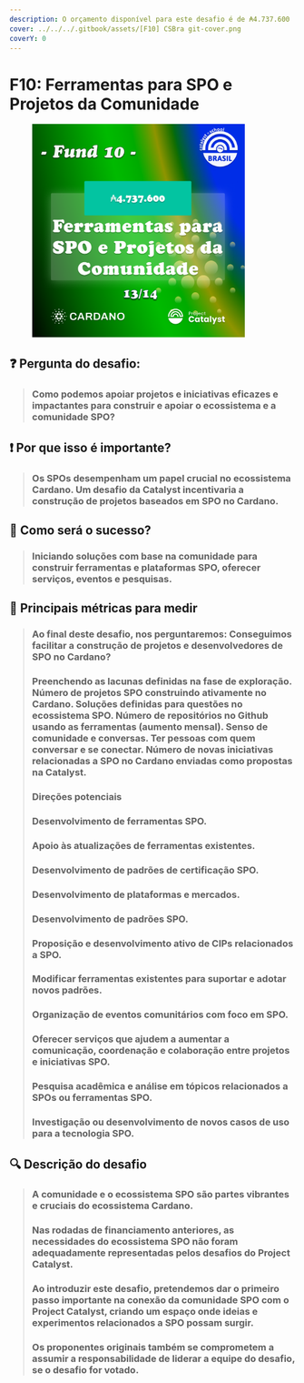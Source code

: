 ```yaml
---
description: O orçamento disponível para este desafio é de ₳4.737.600
cover: ../../../.gitbook/assets/[F10] CSBra git-cover.png
coverY: 0
---
```


# F10: Ferramentas para SPO e Projetos da Comunidade

<div align="left">

<figure><img src="../../../.gitbook/assets/Frame 24.png" alt="" width="375"><figcaption></figcaption></figure>

</div>

## ❓ Pergunta do desafio:

> ### Como podemos apoiar projetos e iniciativas eficazes e impactantes para construir e apoiar o ecossistema e a comunidade SPO?

## ❗ Por que isso é importante?

> ### Os SPOs desempenham um papel crucial no ecossistema Cardano. Um desafio da Catalyst incentivaria a construção de projetos baseados em SPO no Cardano.

## 🚀 Como será o sucesso?

> ### Iniciando soluções com base na comunidade para construir ferramentas e plataformas SPO, oferecer serviços, eventos e pesquisas.

## 📏 Principais métricas para medir

> ### Ao final deste desafio, nos perguntaremos: Conseguimos facilitar a construção de projetos e desenvolvedores de SPO no Cardano?
>
> ### Preenchendo as lacunas definidas na fase de exploração. Número de projetos SPO construindo ativamente no Cardano. Soluções definidas para questões no ecossistema SPO. Número de repositórios no Github usando as ferramentas (aumento mensal). Senso de comunidade e conversas. Ter pessoas com quem conversar e se conectar. Número de novas iniciativas relacionadas a SPO no Cardano enviadas como propostas na Catalyst.
>
> ### Direções potenciais
>
> ### Desenvolvimento de ferramentas SPO.&#x20;
>
> ### Apoio às atualizações de ferramentas existentes.&#x20;
>
> ### Desenvolvimento de padrões de certificação SPO.&#x20;
>
> ### Desenvolvimento de plataformas e mercados.&#x20;
>
> ### Desenvolvimento de padrões SPO.&#x20;
>
> ### Proposição e desenvolvimento ativo de CIPs relacionados a SPO.&#x20;
>
> ### Modificar ferramentas existentes para suportar e adotar novos padrões.&#x20;
>
> ### Organização de eventos comunitários com foco em SPO.&#x20;
>
> ### Oferecer serviços que ajudem a aumentar a comunicação, coordenação e colaboração entre projetos e iniciativas SPO.&#x20;
>
> ### Pesquisa acadêmica e análise em tópicos relacionados a SPOs ou ferramentas SPO.&#x20;
>
> ### Investigação ou desenvolvimento de novos casos de uso para a tecnologia SPO.

## 🔍 Descrição do desafio

> ### A comunidade e o ecossistema SPO são partes vibrantes e cruciais do ecossistema Cardano.
>
> ### Nas rodadas de financiamento anteriores, as necessidades do ecossistema SPO não foram adequadamente representadas pelos desafios do Project Catalyst.&#x20;
>
> ### Ao introduzir este desafio, pretendemos dar o primeiro passo importante na conexão da comunidade SPO com o Project Catalyst, criando um espaço onde ideias e experimentos relacionados a SPO possam surgir.
>
> ### Os proponentes originais também se comprometem a assumir a responsabilidade de liderar a equipe do desafio, se o desafio for votado.
